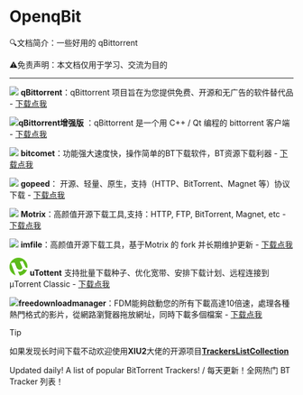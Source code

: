 # OpenqBit

:mag:文档简介：一些好用的 qBittorrent

:warning:免责声明：本文档仅用于学习、交流为目的

---

<img src="https://eraychumak.github.io/qBittorrent-website/img/logo.svg" height="20px"> **qBittorrent**：qBittorrent 项目旨在为您提供免费、开源和无广告的软件替代品 - [下载点我](https://eraychumak.github.io/qBittorrent-website)

<img src="https://eraychumak.github.io/qBittorrent-website/img/logo.svg" height="20px">**qBittorrent增强版** ：qBittorrent 是一个用 C++ / Qt 编程的 bittorrent 客户端 - [下载点我](https://github.com/c0re100/qBittorrent-Enhanced-Edition/releases)

<img src="https://www.bitcomet.com/images/logo_64x64.png" height="20px"> **bitcomet**：功能强大速度快，操作简单的BT下载软件，BT资源下载利器 - [下载点我](https://www.bitcomet.com/cn/downloads)

<img src="https://www.gopeed.com/_next/image?url=%2Fimages%2Flogo.png&w=32&q=75" height="20px"> **gopeed**： 开源、轻量、原生，支持（HTTP、BitTorrent、Magnet 等）协议下载 - [下载点我](https://github.com/GopeedLab/gopeed/releases)

<img src="https://s.motrix.app/images/app-icon-square@2x.png" height="20px"> **Motrix**：高颜值开源下载工具,支持：HTTP, FTP, BitTorrent, Magnet, etc - [下载点我](https://motrix.app/download)

<img src="https://raw.githubusercontent.com/imfile-io/imfile-desktop/master/static/512x512.png" height="20px"> **imfile**：高颜值开源下载工具，基于Motrix 的 fork 并长期维护更新 - [下载点我](https://github.com/imfile-io/imfile-desktop/releases/latest)

<img src="img/utorrent.png"> **uTottent** 支持批量下载种子、优化宽带、安排下载计划、远程连接到 μTorrent Classic - [下载点我](https://www.utorrent.com)

<img src="img/imfile.jpg.png">**freedownloadmanager**：FDM能夠啟動您的所有下載高達10倍速，處理各種熱門格式的影片，從網路瀏覽器拖放網址，同時下載多個檔案 - [下载点我](https://www.freedownloadmanager.org/zh/download.htm)

> [!TIP]
> 
>如果发现长时间下载不动欢迎使用**XIU2**大佬的开源项目[**TrackersListCollection**](https://github.com/XIU2/TrackersListCollection)
> 
>Updated daily! A list of popular BitTorrent Trackers! / 每天更新！全网热门 BT Tracker 列表！
